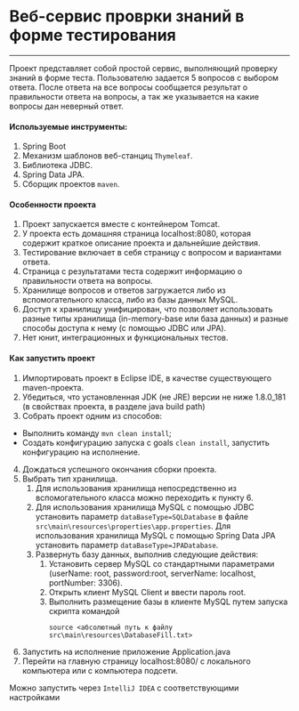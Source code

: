 # Веб-сервис проврки знаний в форме тестирования
---

Проект представляет собой простой сервис, выполняющий проверку знаний в форме теста. Пользователю задается 5 вопросов с выбором ответа. После ответа на все вопросы сообщается результат о правильности ответа на вопросы, а так же указывается на какие вопросы дан неверный ответ.

#### Используемые инструменты:
1. Spring Boot
2. Механизм шаблонов веб-станциц `Thymeleaf`.
3. Библиотека JDBC.
4. Spring Data JPA.
5. Сборщик проектов `maven`.
 
#### Особенности проекта
1. Проект запускается вместе с контейнером Tomcat.
2. У проекта есть домашняя страница localhost:8080, которая содержит краткое описание проекта и дальнейшие действия.
3. Тестирование включает в себя страницу с вопросом и вариантами ответа.
4. Страница с результатами теста содержит информацию о правильности ответа на вопросы.
5. Хранилище вопросов и ответов загружается либо из вспомогательного класса, либо из базы данных MySQL.
6. Доступ к хранилищу унифицирован, что позволяет использовать разные типы хранилища (in-memory-base или база данных) и разные способы доступа к нему (с помощью JDBC или JPA).
7. Нет юнит, интеграционных и функциональных тестов.
 
#### Как запустить проект

1. Импортировать проект в Eclipse IDE, в качестве существующего maven-проекта.
2. Убедиться, что установленная JDK (не JRE) версии не ниже 1.8.0_181 (в свойствах проекта, в разделе java build path) 
3. Собрать проект одним из  способов:
- Выполнить команду `mvn clean install`;
- Создать конфигурацию запуска с goals `clean install`, запустить конфигурацию на исполнение.
4. Дождаться успешного окончания сборки проекта.
5. Выбрать тип хранилища.
   1. Для использования хранилища непосредственно из вспомогательного класса можно переходить к пункту 6.
   2. Для использования хранилища MySQL с помощью JDBC установить параметр `dataBaseType=SQLDatabase` в файле `src\main\resources\properties\app.properties`. Для использования хранилища MySQL с помощью Spring Data JPA установить параметр `dataBaseType=JPADatabase`.
   3. Развернуть базу данных, выполнив следующие действия:
	  1. Установить сервер MySQL со стандартными параметрами (userName: root, password:root, serverName: localhost, portNumber: 3306).
      2. Открыть клиент MySQL Client и ввести пароль root.
      3. Выполнить размещение базы в клиенте MySQL путем запуска скрипта командой 
         ```
         source <абсолютный путь к файлу src\main\resources\DatabaseFill.txt>
         ```
6. Запустить на исполнение приложение Application.java
7. Перейти на главную страницу localhost:8080/ с локального компьютера или с компьютера подсети.

Можно запустить через `IntelliJ IDEA` с соответствующими настройками